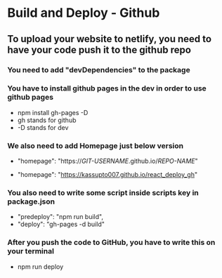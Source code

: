 # Build and Deploy - Github

## To upload your website to netlify, you need to have your code push it to the github repo

### You need to add "devDependencies" to the package

### You have to install github pages in the dev in order to use github pages

- npm install gh-pages -D
- gh stands for github
- -D stands for dev

### We also need to add Homepage just below version

- "homepage": "https://_GIT-USERNAME_.github.io/_REPO-NAME_"

- "homepage": "https://kassupto007.github.io/react_deploy_gh"

### You also need to write some script inside scripts key in package.json

- "predeploy": "npm run build",
- "deploy": "gh-pages -d build"

### After you push the code to GitHub, you have to write this on your terminal

- npm run deploy
